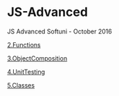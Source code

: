 # JS-Advanced
JS Advanced Softuni - October 2016

[2.Functions](https://github.com/boris-vasilev/JS-Advanced/tree/master/2.Functions)

[3.ObjectComposition](https://github.com/boris-vasilev/JS-Advanced/tree/master/3.ObjectComposition)

[4.UnitTesting](https://github.com/boris-vasilev/JS-Advanced/tree/master/4.UnitTesting)

[5.Classes](https://github.com/boris-vasilev/JS-Advanced/tree/master/5.Classes)
